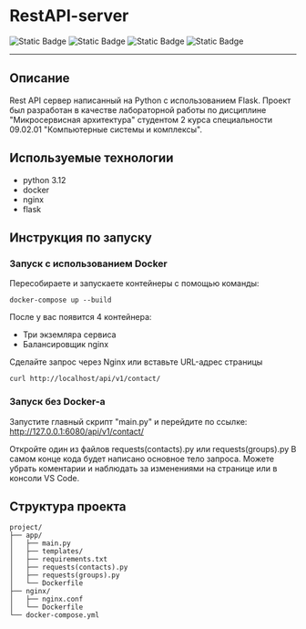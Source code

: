 # RestAPI-server
![Static Badge](https://img.shields.io/badge/Python-3.12-green?style=flat-square&logo=Python&logoColor=yellow&label=Python&labelColor=%23000000%09)
![Static Badge](https://img.shields.io/badge/Docker-blue?style=flat-square&logo=DOCKER&logoColor=white)
![Static Badge](https://img.shields.io/badge/Nginx-009639?logo=nginx&logoColor=white&style=flat-square)
![Static Badge](https://img.shields.io/badge/Flask-000000?style=flat-square&logo=Flask&logoColor=white)

---
## Описание
Rest API сервер написанный на Python с использованием Flask. 
Проект был разработан в качестве лабораторной работы по дисциплине "Микросервисная архитектура" студентом 2 курса специальности 09.02.01 "Компьютерные системы и комплексы".

## Используемые технологии
* python 3.12
* docker
* nginx
* flask

## Инструкция по запуску
### Запуск с использованием Docker
Пересобираете и запускаете контейнеры с помощью команды:
```
docker-compose up --build
```
После у вас появится 4 контейнера:
* Три экземляра сервиса
* Балансировщик nginx

Сделайте запрос через Nginx или вставьте URL-адрес страницы
```
curl http://localhost/api/v1/contact/
```

### Запуск без Docker-a
Запустите главный скрипт "main.py" и перейдите по ссылке: http://127.0.0.1:6080/api/v1/contact/

Откройте один из файлов requests(contacts).py или requests(groups).py
В самом конце кода будет написано основное тело запроса. Можете убрать коментарии и наблюдать за изменениями на странице или в консоли VS Code.

## Структура проекта
```
project/
├── app/
│   ├── main.py
│   ├── templates/
│   ├── requirements.txt
│   ├── requests(contacts).py
│   ├── requests(groups).py
│   └── Dockerfile
├── nginx/
│   ├── nginx.conf
│   └── Dockerfile
└── docker-compose.yml
```
